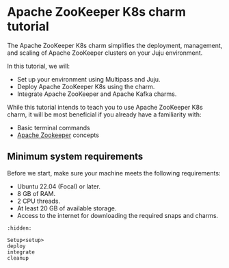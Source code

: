 # Apache ZooKeeper K8s charm tutorial

The Apache ZooKeeper K8s charm simplifies the deployment, management, and scaling of Apache ZooKeeper clusters on your Juju environment. 

In this tutorial, we will:

* Set up your environment using Multipass and Juju.
* Deploy Apache ZooKeeper K8s using the charm.
* Integrate Apache ZooKeeper and Apache Kafka charms.

While this tutorial intends to teach you to use Apache ZooKeeper K8s charm, it will be most beneficial if you already have a familiarity with:

* Basic terminal commands
* [Apache Zookeeper](https://zookeeper.apache.org/) concepts

## Minimum system requirements

Before we start, make sure your machine meets the following requirements:

* Ubuntu 22.04 (Focal) or later.
* 8 GB of RAM.
* 2 CPU threads.
* At least 20 GB of available storage.
* Access to the internet for downloading the required snaps and charms.


```{toctree}
:hidden:

Setup<setup>
deploy
integrate
cleanup
```
